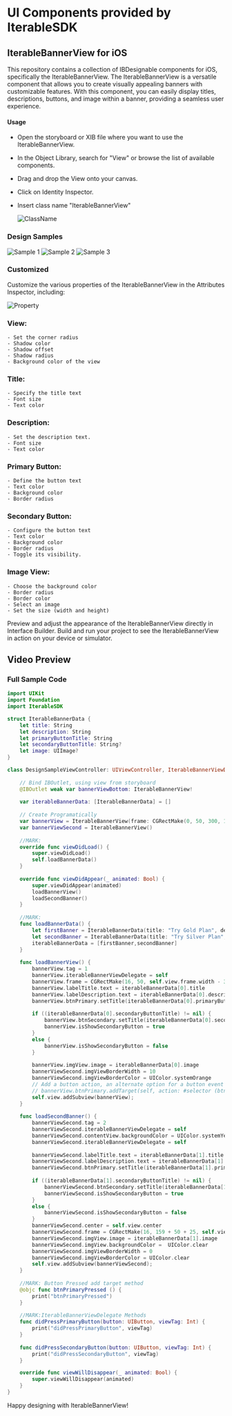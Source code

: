 # UI Components provided by IterableSDK

## IterableBannerView for iOS

This repository contains a collection of IBDesignable components for iOS, specifically the IterableBannerView. The IterableBannerView is a versatile component that allows you to create visually appealing banners with customizable features. With this component, you can easily display titles, descriptions, buttons, and image within a banner, providing a seamless user experience.

#### Usage
- Open the storyboard or XIB file where you want to use the IterableBannerView.
- In the Object Library, search for "View" or browse the list of available components.
- Drag and drop the View onto your canvas.
- Click on Identity Inspector.
- Insert class name "IterableBannerView"

    ![ClassName](/BannerViewDocuments/ClassName.jpg)

### Design Samples
![Sample 1](/BannerViewDocuments/Sample1.jpg)
![Sample 2](/BannerViewDocuments/Sample2.jpg)
![Sample 3](/BannerViewDocuments/Sample3.jpg)

### Customized
Customize the various properties of the IterableBannerView in the Attributes Inspector, including:

![Property](/BannerViewDocuments/Property.jpg)

### View:
    - Set the corner radius
    - Shadow color
    - Shadow offset
    - Shadow radius
    - Background color of the view

### Title:
    - Specify the title text
    - Font size
    - Text color

### Description:
    - Set the description text.
    - Font size
    - Text color

### Primary Button:
    - Define the button text
    - Text color
    - Background color
    - Border radius

### Secondary Button:
    - Configure the button text
    - Text color
    - Background color
    - Border radius
    - Toggle its visibility.

### Image View:
    - Choose the background color
    - Border radius
    - Border color
    - Select an image
    - Set the size (width and height)

Preview and adjust the appearance of the IterableBannerView directly in Interface Builder.
Build and run your project to see the IterableBannerView in action on your device or simulator.

## Video Preview
<!-- ![Preview](/BannerViewDocuments/full_design_video.mp4) -->

### Full Sample Code

```swift
import UIKit
import Foundation
import IterableSDK

struct IterableBannerData {
    let title: String
    let description: String
    let primaryButtonTitle: String
    let secondaryButtonTitle: String?
    let image: UIImage?
}

class DesignSampleViewController: UIViewController, IterableBannerViewDelegate {
    
    // Bind IBOutlet, using view from storyboard
    @IBOutlet weak var bannerViewBottom: IterableBannerView!
    
    var iterableBannerData: [IterableBannerData] = []
    
    // Create Programatically
    var bannerView = IterableBannerView(frame: CGRectMake(0, 50, 300, 159))
    var bannerViewSecond = IterableBannerView()
    
    //MARK:
    override func viewDidLoad() {
        super.viewDidLoad()
        self.loadBannerData()
    }    
    
    override func viewDidAppear(_ animated: Bool) {
        super.viewDidAppear(animated)
        loadBannerView()
        loadSecondBanner()
    }
    
    //MARK:
    func loadBannerData() {
        let firstBanner = IterableBannerData(title: "Try Gold Plan", description: "Enjoy 14 days of Premium", primaryButtonTitle: "Pay now", secondaryButtonTitle: nil, image: UIImage.init(named: "flag"))
        let secondBanner = IterableBannerData(title: "Try Silver Plan", description: "Enjoy 7 days of Premium \n Second line description", primaryButtonTitle: "Pay for 7 days", secondaryButtonTitle: nil, image: UIImage.init(named: "selectedsubscription.png"))
        iterableBannerData = [firstBanner,secondBanner]
    }
    
    func loadBannerView() {
        bannerView.tag = 1
        bannerView.iterableBannerViewDelegate = self
        bannerView.frame = CGRectMake(16, 50, self.view.frame.width - 32, 159)
        bannerView.labelTitle.text = iterableBannerData[0].title
        bannerView.labelDescription.text = iterableBannerData[0].description
        bannerView.btnPrimary.setTitle(iterableBannerData[0].primaryButtonTitle, for: .normal)
        
        if ((iterableBannerData[0].secondaryButtonTitle) != nil) {
            bannerView.btnSecondary.setTitle(iterableBannerData[0].secondaryButtonTitle, for: .normal)
            bannerView.isShowSecondaryButton = true
        }
        else {
            bannerView.isShowSecondaryButton = false
        }
        
        bannerView.imgView.image = iterableBannerData[0].image
        bannerViewSecond.imgViewBorderWidth = 10
        bannerViewSecond.imgViewBorderColor = UIColor.systemOrange
        // Add a button action, an alternate option for a button event without using the delegate method.
        // bannerView.btnPrimary.addTarget(self, action: #selector (btnPrimaryPressed), for: .touchUpInside)
        self.view.addSubview(bannerView);
    }
    
    func loadSecondBanner() {
        bannerViewSecond.tag = 2
        bannerViewSecond.iterableBannerViewDelegate = self
        bannerViewSecond.contentView.backgroundColor = UIColor.systemYellow
        bannerViewSecond.iterableBannerViewDelegate = self
        
        bannerViewSecond.labelTitle.text = iterableBannerData[1].title
        bannerViewSecond.labelDescription.text = iterableBannerData[1].description + "new \n new"
        bannerViewSecond.btnPrimary.setTitle(iterableBannerData[1].primaryButtonTitle, for: .normal)
        
        if ((iterableBannerData[1].secondaryButtonTitle) != nil) {
            bannerViewSecond.btnSecondary.setTitle(iterableBannerData[1].secondaryButtonTitle, for: .normal)
            bannerViewSecond.isShowSecondaryButton = true
        }
        else {
            bannerViewSecond.isShowSecondaryButton = false
        }
        bannerViewSecond.center = self.view.center
        bannerViewSecond.frame = CGRectMake(16, 159 + 50 + 25, self.view.frame.width - 32, 200)
        bannerViewSecond.imgView.image = iterableBannerData[1].image
        bannerViewSecond.imgView.backgroundColor =  UIColor.clear
        bannerViewSecond.imgViewBorderWidth = 0
        bannerViewSecond.imgViewBorderColor = UIColor.clear
        self.view.addSubview(bannerViewSecond);
    }
    
    //MARK: Button Pressed add target method
    @objc func btnPrimaryPressed () {
        print("btnPrimaryPressed")
    }
    
    //MARK:IterableBannerViewDelegate Methods
    func didPressPrimaryButton(button: UIButton, viewTag: Int) {
        print("didPressPrimaryButton", viewTag)
    }
    
    func didPressSecondaryButton(button: UIButton, viewTag: Int) {
        print("didPressSecondaryButton", viewTag)
    }

    override func viewWillDisappear(_ animated: Bool) {
        super.viewWillDisappear(animated)
    }
}
```
Happy designing with IterableBannerView!
